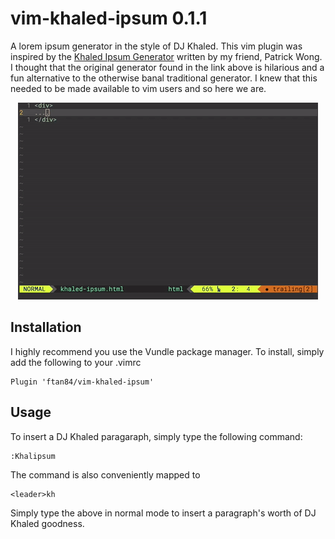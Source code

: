 # vim-khaled-ipsum 0.1.1
A lorem ipsum generator in the style of DJ Khaled. This vim plugin was 
inspired by the [Khaled Ipsum Generator](http://khaledipsum.com) written by my friend, Patrick 
Wong. I thought that the original generator found in the link above is hilarious and a fun alternative to the otherwise banal traditional generator. I knew that this needed to be made available to vim users and so here we are.

<!--- ![Khaled Ipsum Demo](/static/khaled-ipsum-demo.gif?raw=true) --->
<p align="center">
  <img src="https://github.com/ftan84/vim-khaled-ipsum/blob/master/static/khaled-ipsum-demo.gif?raw=true" alt="Khaled Ipsum Demo"/>
</p>

## Installation
I highly recommend you use the Vundle package manager. To install, simply add 
the following to your .vimrc
```
Plugin 'ftan84/vim-khaled-ipsum'
```

## Usage
To insert a DJ Khaled paragaraph, simply type the following command:
```
:Khalipsum
```
The command is also conveniently mapped to
```
<leader>kh
```
Simply type the above in normal mode to insert a paragraph's worth of DJ Khaled 
goodness.
